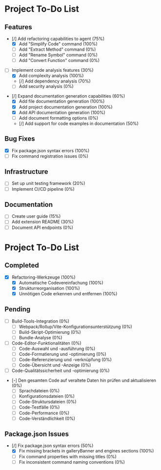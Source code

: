 # Project To-Do List

## Features
- [/] Add refactoring capabilities to agent (75%)
  - [X] Add "Simplify Code" command (100%)
  - [ ] Add "Extract Method" command (0%)
  - [ ] Add "Rename Symbol" command (0%)
  - [ ] Add "Convert Function" command (0%)
- [ ] Implement code analysis features (30%)
  - [X] Add complexity analysis (100%) 
  - [/] Add dependency analysis (70%)
  - [ ] Add security analysis (0%)
- [/] Expand documentation generation capabilities (60%)
  - [X] Add file documentation generation (100%)
  - [X] Add project documentation generation (100%)
  - [X] Add API documentation generation (100%)
  - [ ] Add document formatting options (0%)
  - [/] Add support for code examples in documentation (50%)

## Bug Fixes
- [X] Fix package.json syntax errors (100%)
- [ ] Fix command registration issues (0%)

## Infrastructure
- [ ] Set up unit testing framework (20%)
- [ ] Implement CI/CD pipeline (0%)

## Documentation
- [ ] Create user guide (15%)
- [ ] Add extension README (30%)
- [ ] Document API endpoints (0%)

# Project To-Do List

## Completed
- [X] Refactoring-Werkzeuge (100%)
  - [X] Automatische Codevereinfachung (100%)
  - [X] Strukturreorganisation (100%)
  - [X] Unnötigen Code erkennen und entfernen (100%)

## Pending
- [ ] Build-Tools-Integration (0%)
  - [ ] Webpack/Rollup/Vite-Konfigurationsunterstützung (0%)
  - [ ] Build-Skript-Optimierung (0%)
  - [ ] Bundle-Analyse (0%)
- [ ] Code-Editor-Funktionalitäten (0%)
  - [ ] Code-Auswahl und -ausführung (0%)
  - [ ] Code-Formatierung und -optimierung (0%)
  - [ ] Code-Referenzierung und -verknüpfung (0%)
  - [ ] Code-Übersicht und -Anzeige (0%)
- [ ] Code-Qualitätssicherheit und -optimierung (0%)
- [-] Den gesamten Code auf veraltete Daten hin prüfen und aktualisieren (0%)
  - [ ] Sprachdateien (0%)
  - [ ] Konfigurationsdateien (0%)
  - [ ] Code-Struktursdateien (0%)
  - [ ] Code-Testfälle (0%)
  - [ ] Code-Performance (0%)
  - [ ] Code-Verständlichkeit (0%)

## Package.json Issues
- [/] Fix package.json syntax errors (50%)
  - [X] Fix missing brackets in galleryBanner and engines sections (100%)
  - [ ] Fix command properties with missing titles (0%)
  - [ ] Fix inconsistent command naming conventions (0%)

